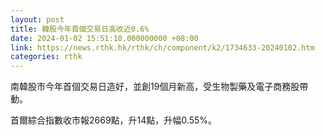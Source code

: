 ```yaml
---
layout: post
title: 韓股今年首個交易日高收近0.6%
date: 2024-01-02 15:51:10.000000000 +08:00
link: https://news.rthk.hk/rthk/ch/component/k2/1734633-20240102.htm
categories: rthk
---
```


南韓股市今年首個交易日造好，並創19個月新高，受生物製藥及電子商務股帶動。

首爾綜合指數收市報2669點，升14點，升幅0.55%。
